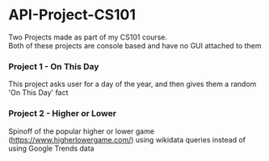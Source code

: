 # API-Project-CS101
Two Projects made as part of my CS101 course. <br>
Both of these projects are console based and have no GUI attached to them

### Project 1 - On This Day
This project asks user for a day of the year, and then gives them a random 'On This Day' fact

### Project 2 - Higher or Lower
Spinoff of the popular higher or lower game (https://www.higherlowergame.com/) using wikidata queries instead of using Google Trends data 
